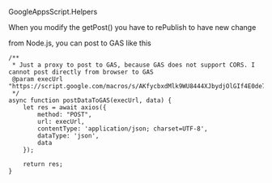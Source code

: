 GoogleAppsScript.Helpers

When you modify the getPost()
you have to rePublish to have new change

from Node.js, you can post to GAS like this

```
/**
 * Just a proxy to post to GAS, because GAS does not support CORS. I cannot post directly from browser to GAS
 @param execUrl "https://script.google.com/macros/s/AKfycbxdMlk9WU8444XJbydjOlGIf4E0de7JXG2zhcbrrrTySn0Oet/exec",
 */
async function postDataToGAS(execUrl, data) {
    let res = await axios({
        method: "POST",
        url: execUrl,
        contentType: 'application/json; charset=UTF-8',
        dataType: 'json',
        data
    });

    return res;
}
```
